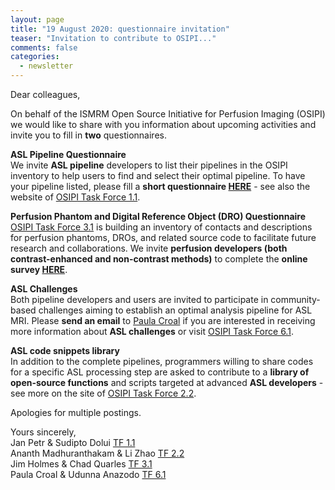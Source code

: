 ```yaml
---
layout: page
title: "19 August 2020: questionnaire invitation"
teaser: "Invitation to contribute to OSIPI..."
comments: false
categories:
  - newsletter
---
```


Dear colleagues,

On behalf of the ISMRM Open Source Initiative for Perfusion Imaging (OSIPI) we would like to share with you information about upcoming activities and invite you to fill in **two** questionnaires. 

**ASL Pipeline Questionnaire**  
We invite **ASL pipeline** developers to list their pipelines in the OSIPI inventory to help users to find and select their optimal pipeline. To have your pipeline listed, please fill a **short questionnaire [HERE](https://docs.google.com/forms/d/e/1FAIpQLSf-4_pBXFA31htMNPZo1kQgcY0EJ5_AWxjyvkkYIQVGUHo6sg/viewform)** - see also the website of [OSIPI Task Force 1.1](https://www.osipi.org/task-force-1-1/).

**Perfusion Phantom and Digital Reference Object (DRO) Questionnaire**  
[OSIPI Task Force 3.1](https://www.osipi.org/task-force-3-1/) is building an inventory of contacts and descriptions for perfusion phantoms, DROs, and related source code to facilitate future research and collaborations. We invite **perfusion developers (both contrast-enhanced and non-contrast methods)** to complete the **online survey [HERE](https://docs.google.com/forms/d/e/1FAIpQLSds0Ao-jAHrljckEBndGBnkAmOmkB1-YSdAHjFCDZijOS1ghw/viewform)**.

**ASL Challenges**  
Both pipeline developers and users are invited to participate in community-based challenges aiming to establish an optimal analysis pipeline for ASL MRI. Please **send an email** to <a href="mailto:Paula.Croal@nottingham.ac.uk">Paula Croal</a> if you are interested in receiving more information about **ASL challenges** or visit [OSIPI Task Force 6.1](https://www.osipi.org/task-force-6-1/).

**ASL code snippets library**  
In addition to the complete pipelines, programmers willing to share codes for a specific ASL processing step are asked to contribute to a **library of open-source functions** and scripts targeted at advanced **ASL developers** - see more on the site of [OSIPI Task Force 2.2](https://www.osipi.org/task-force-2-2/).

Apologies for multiple postings.
 
Yours sincerely,  
Jan Petr & Sudipto Dolui [TF 1.1](/task-force-1-1/)  
Ananth Madhuranthakam & Li Zhao [TF 2.2](/task-force-2-2/)  
Jim Holmes & Chad Quarles [TF 3.1](/task-force-3-1/)  
Paula Croal & Udunna Anazodo [TF 6.1](/task-force-6-1/)  

